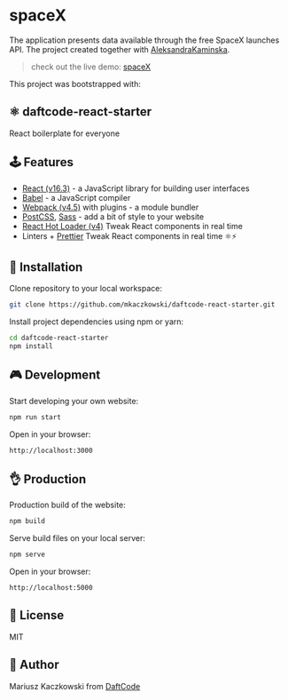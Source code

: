 # spaceX

The application presents data available through the free SpaceX launches API.
The project created together with [AleksandraKaminska](https://github.com/AleksandraKaminska).

> check out the live demo: [spaceX](https://sklalaludek.github.io/spaceX-daftcode-react-starter/)

This project was bootstrapped with:

## ⚛ daftcode-react-starter

React boilerplate for everyone

## 🕹 Features

* [React (v16.3)](https://reactjs.org) - a JavaScript library for building user interfaces
* [Babel](https://babeljs.io) - a JavaScript compiler
* [Webpack (v4.5)](https://webpack.js.org) with plugins - a module bundler
* [PostCSS](https://github.com/postcss/postcss), [Sass](https://sass-lang.com) - add a bit of style to your website
* [React Hot Loader (v4)](https://github.com/gaearon/react-hot-loader) Tweak React components in real time
* Linters + [Prettier](https://prettier.io)
  Tweak React components in real time ⚛️⚡️

## 🔧 Installation

Clone repository to your local workspace:

```bash
git clone https://github.com/mkaczkowski/daftcode-react-starter.git
```

Install project dependencies using npm or yarn:

```bash
cd daftcode-react-starter
npm install
```

## 🎮 Development

Start developing your own website:

```bash
npm run start
```

Open in your browser:

```bash
http://localhost:3000
```

## 👌 Production

Production build of the website:

```bash
npm build
```

Serve build files on your local server:

```bash
npm serve
```

Open in your browser:

```bash
http://localhost:5000
```

## 📜 License

MIT

## 👨 Author

Mariusz Kaczkowski from [DaftCode](http://daftcode.pl)
